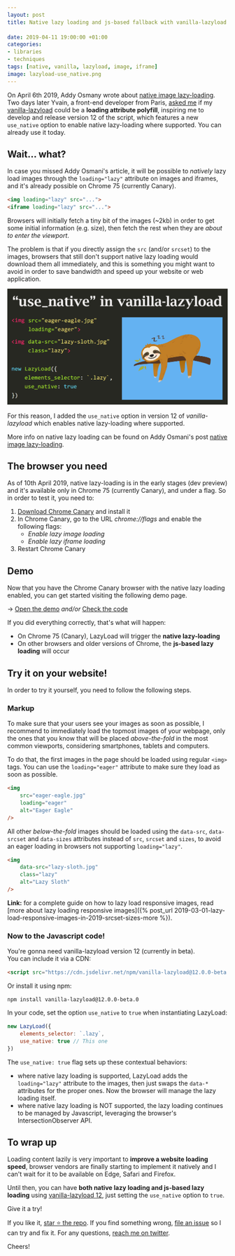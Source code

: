 ```yaml
---
layout: post
title: Native lazy loading and js-based fallback with vanilla-lazyload 12

date: 2019-04-11 19:00:00 +01:00
categories:
- libraries
- techniques
tags: [native, vanilla, lazyload, image, iframe]
image: lazyload-use_native.png
---
```


On April 6th 2019, Addy Osmany wrote about [native image lazy-loading](https://addyosmani.com/blog/lazy-loading/). Two days later Yvain, a front-end developer from Paris, [asked me](https://github.com/verlok/lazyload/issues/331) if my [vanilla-lazyload](https://github.com/verlok/lazyload/) could be a **loading attribute polyfill**, inspiring me to develop and release version 12 of the script, which features a new `use_native` option to enable native lazy-loading where supported. You can already use it today.

## Wait... what?

In case you missed Addy Osmani's article, it will be possible to _natively_ lazy load images through the `loading="lazy"` attribute on images and iframes, and it's already possible on Chrome 75 (currently Canary).

```html
<img loading="lazy" src="...">
<iframe loading="lazy" src="...">
```

Browsers will initially fetch a tiny bit of the images (~2kb) in order to get some initial information (e.g. size), then fetch the rest when they are _about to enter the viewport_.

The problem is that if you directly assign the `src` (and/or `srcset`) to the images, browsers that still don't support native lazy loading would download them all immediately, and this is something you might want to avoid in order to save bandwidth and speed up your website or web application.

![](/assets/post-images/lazyload-use_native.png "the `use_native` option")

For this reason, I added the `use_native` option in version 12 of _vanilla-lazyload_ which enables native lazy-loading where supported.

More info on native lazy loading can be found on Addy Osmani's post [native image lazy-loading](https://addyosmani.com/blog/lazy-loading/).

## The browser you need

As of 10th April 2019, native lazy-loading is in the early stages (dev preview) and it's available only in Chrome 75 (currently Canary), and under a flag. So in order to test it, you need to:

1. [Download Chrome Canary](https://www.google.com/chrome/canary/) and install it
2. In Chrome Canary, go to the URL *chrome://flags* and enable the following flags:
   - _Enable lazy image loading_
   - _Enable lazy iframe loading_
3. Restart Chrome Canary 

## Demo

Now that you have the Chrome Canary browser with the native lazy loading enabled, you can get started visiting the following demo page.

&rarr; [Open the demo](https://www.andreaverlicchi.eu/lazyload/demos/native_lazyload_conditional.html) _and/or_ [Check the code](https://github.com/verlok/lazyload/blob/master/demos/native_lazyload_conditional.html)

If you did everything correctly, that's what will happen:

- On Chrome 75 (Canary), LazyLoad will trigger the **native lazy-loading**
- On other browsers and older versions of Chrome, the **js-based lazy loading** will occur

## Try it on your website!

In order to try it yourself, you need to follow the following steps.

### Markup

To make sure that your users see your images as soon as possible, I recommend to immediately load the topmost images of your webpage, only the ones that you know that will be placed _above-the-fold_ in the most common viewports, considering smartphones, tablets and computers.

To do that, the first images in the page should be loaded using regular `<img>` tags. You can use the `loading="eager"` attribute to make sure they load as soon as possible.

```html
<img 
    src="eager-eagle.jpg" 
    loading="eager"
    alt="Eager Eagle" 
/>
```

All other _below-the-fold_ images should be loaded using the `data-src`, `data-srcset` and `data-sizes` attributes instead of `src`, `srcset` and `sizes`, to avoid an eager loading in browsers not supporting `loading="lazy"`.

```html
<img
    data-src="lazy-sloth.jpg"
    class="lazy"
    alt="Lazy Sloth"
/>
```

**Link:** for a complete guide on how to lazy load responsive images, read [more about lazy loading responsive images]({% post_url 2019-03-01-lazy-load-responsive-images-in-2019-srcset-sizes-more %}).

### Now to the Javascript code! 

You're gonna need vanilla-lazyload version 12 (currently in beta).
<br>You can include it via a CDN:

```html
<script src="https://cdn.jsdelivr.net/npm/vanilla-lazyload@12.0.0-beta.0/dist/lazyload.min.js"></script>
```

Or install it using npm:

```
npm install vanilla-lazyload@12.0.0-beta.0
```

In your code, set the option `use_native` to `true` when instantiating LazyLoad:

```js
new LazyLoad({
    elements_selector: `.lazy`,
    use_native: true // This one
})
```

The `use_native: true` flag sets up these contextual behaviors:

- where native lazy loading is supported, LazyLoad adds the `loading="lazy"` attribute to the images, then just swaps the `data-*` attributes for the proper ones. Now the browser will manage the lazy loading itself.
- where native lazy loading is NOT supported, the lazy loading continues to be managed by Javascript, leveraging the browser's IntersectionObserver API.

## To wrap up

Loading content lazily is very important to **improve a website loading speed**, browser vendors are finally starting to implement it natively and I can't wait for it to be available on Edge, Safari and Firefox.

Until then, you can have **both native lazy loading and js-based lazy loading** using [vanilla-lazyload 12](https://github.com/verlok/lazyload), just setting the `use_native` option to `true`. 
 
Give it a try!

If you like it, [star ⭐ the repo](https://github.com/verlok/lazyload). If you find something wrong, [file an issue](https://github.com/verlok/lazyload/issues) so I can try and fix it. For any questions, [reach me on twitter](https://twitter.com/verlok).

Cheers!